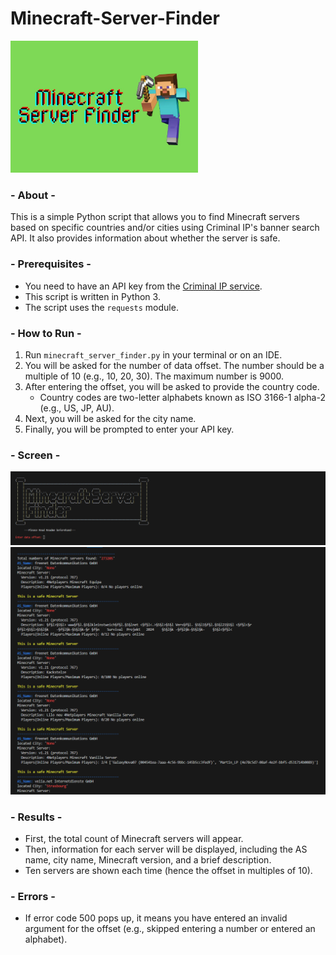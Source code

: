 # Minecraft-Server-Finder
<img src="image/mine.JPG" alt="thumbnail" width="300"/>
 
### - About -
 
This is a simple Python script that allows you to find Minecraft servers based on specific countries and/or cities using Criminal IP's banner search API. It also provides information about whether the server is safe.
 
### - Prerequisites -
 
- You need to have an API key from the [Criminal IP service](https://www.criminalip.io/).
- This script is written in Python 3.
- The script uses the `requests` module.
 
### - How to Run -
 
1. Run `minecraft_server_finder.py` in your terminal or on an IDE.
2. You will be asked for the number of data offset. The number should be a multiple of 10 (e.g., 10, 20, 30). The maximum number is 9000.
3. After entering the offset, you will be asked to provide the country code.
   - Country codes are two-letter alphabets known as ISO 3166-1 alpha-2 (e.g., US, JP, AU).
4. Next, you will be asked for the city name.
5. Finally, you will be prompted to enter your API key.
 
### - Screen -
 
![Initialization Screen](image/init.PNG)
![Results Screen](image/res.PNG)
 
### - Results -
 
- First, the total count of Minecraft servers will appear.
- Then, information for each server will be displayed, including the AS name, city name, Minecraft version, and a brief description.
- Ten servers are shown each time (hence the offset in multiples of 10).
 
### - Errors -
 
- If error code 500 pops up, it means you have entered an invalid argument for the offset (e.g., skipped entering a number or entered an alphabet).
